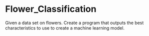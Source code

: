 # Flower_Classification
Given a data set on flowers. Create a program that outputs the best characteristics to use to create a machine learning model.
